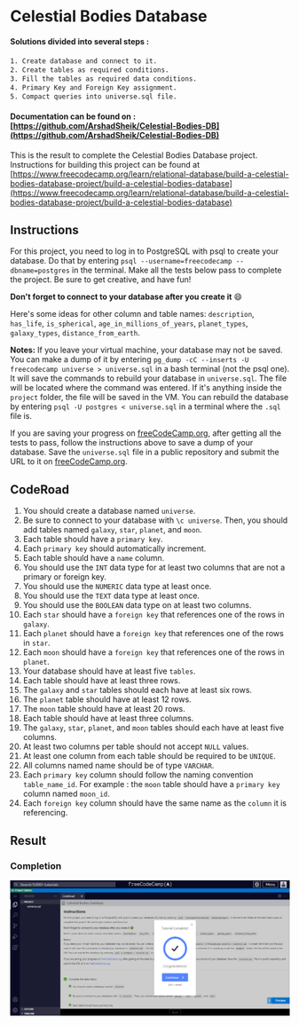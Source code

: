 # Celestial Bodies Database
#### Solutions divided into several steps :

    1. Create database and connect to it.
    2. Create tables as required conditions.
    3. Fill the tables as required data conditions.
    4. Primary Key and Foreign Key assignment.
    5. Compact queries into universe.sql file.


#### Documentation can be found on :[https://github.com/ArshadSheik/Celestial-Bodies-DB](https://github.com/ArshadSheik/Celestial-Bodies-DB) 

This is the result to complete the Celestial Bodies Database project. 
Instructions for building this project can be found at 
[https://www.freecodecamp.org/learn/relational-database/build-a-celestial-bodies-database-project/build-a-celestial-bodies-database](https://www.freecodecamp.org/learn/relational-database/build-a-celestial-bodies-database-project/build-a-celestial-bodies-database)

## Instructions
For this project, you need to log in to PostgreSQL with psql to create your database. Do that by entering `psql --username=freecodecamp --dbname=postgres` in the terminal. Make all the tests below pass to complete the project. Be sure to get creative, and have fun!

**Don't forget to connect to your database after you create it** 😄

Here's some ideas for other column and table names: `description`, `has_life`, `is_spherical`, `age_in_millions_of_years`, `planet_types`, `galaxy_types`, `distance_from_earth`.

**Notes:**
If you leave your virtual machine, your database may not be saved. You can make a dump of it by entering `pg_dump -cC --inserts -U freecodecamp universe > universe.sql` in a bash terminal (not the psql one). It will save the commands to rebuild your database in `universe.sql`. The file will be located where the command was entered. If it's anything inside the `project` folder, the file will be saved in the VM. You can rebuild the database by entering `psql -U postgres < universe.sql` in a terminal where the `.sql` file is.

If you are saving your progress on [freeCodeCamp.org](https://www.freecodecamp.org/), after getting all the tests to pass, follow the instructions above to save a dump of your database. Save the `universe.sql` file in a public repository and submit the URL to it on [freeCodeCamp.org](https://www.freecodecamp.org/).

## CodeRoad
1. You should create a database named `universe`.
2. Be sure to connect to your database with `\c universe`. Then, you should add tables named `galaxy`, `star`, `planet`, and `moon`.
3. Each table should have a `primary key`.
4. Each `primary key` should automatically increment.
5. Each table should have a `name` column.
6. You should use the `INT` data type for at least two columns that are not a primary or foreign key.
7. You should use the `NUMERIC` data type at least once.
8. You should use the `TEXT` data type at least once.
9. You should use the `BOOLEAN` data type on at least two columns.
10. Each `star` should have a `foreign key` that references one of the rows in `galaxy`.
11. Each `planet` should have a `foreign key` that references one of the rows in `star`.
12. Each `moon` should have a `foreign key` that references one of the rows in `planet`.
13. Your database should have at least five `tables`.
14. Each table should have at least three rows.
15. The `galaxy` and `star` tables should each have at least six rows.
16. The `planet` table should have at least 12 rows.
17. The `moon` table should have at least 20 rows.
18. Each table should have at least three columns.
19. The `galaxy`, `star`, `planet`, and `moon` tables should each have at least five columns.
20. At least two columns per table should not accept `NULL` values.
21. At least one column from each table should be required to be `UNIQUE`.
22. All columns named name should be of type `VARCHAR`.
23. Each `primary key` column should follow the naming convention `table_name_id`. For example : the `moon` table should have a `primary key` column named `moon_id`.
24. Each `foreign key` column should have the same name as the `column` it is referencing.

## Result

### Completion
![Completion](Completion.PNG)